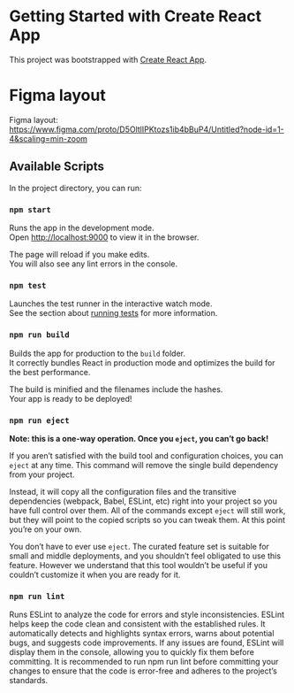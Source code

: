 # Getting Started with Create React App

This project was bootstrapped with [Create React App](https://github.com/facebook/create-react-app).

# Figma layout
Figma layout: https://www.figma.com/proto/D5OltlIPKtozs1ib4bBuP4/Untitled?node-id=1-4&scaling=min-zoom

## Available Scripts

In the project directory, you can run:

### `npm start`

Runs the app in the development mode.\
Open [http://localhost:9000](http://localhost:9000) to view it in the browser.

The page will reload if you make edits.\
You will also see any lint errors in the console.

### `npm test`

Launches the test runner in the interactive watch mode.\
See the section about [running tests](https://facebook.github.io/create-react-app/docs/running-tests) for more information.

### `npm run build`

Builds the app for production to the `build` folder.\
It correctly bundles React in production mode and optimizes the build for the best performance.

The build is minified and the filenames include the hashes.\
Your app is ready to be deployed!


### `npm run eject`

**Note: this is a one-way operation. Once you `eject`, you can’t go back!**

If you aren’t satisfied with the build tool and configuration choices, you can `eject` at any time. This command will remove the single build dependency from your project.

Instead, it will copy all the configuration files and the transitive dependencies (webpack, Babel, ESLint, etc) right into your project so you have full control over them. All of the commands except `eject` will still work, but they will point to the copied scripts so you can tweak them. At this point you’re on your own.

You don’t have to ever use `eject`. The curated feature set is suitable for small and middle deployments, and you shouldn’t feel obligated to use this feature. However we understand that this tool wouldn’t be useful if you couldn’t customize it when you are ready for it.

### `npm run lint`
Runs ESLint to analyze the code for errors and style inconsistencies.
ESLint helps keep the code clean and consistent with the established rules. It automatically detects and highlights syntax errors, warns about potential bugs, and suggests code improvements.
If any issues are found, ESLint will display them in the console, allowing you to quickly fix them before committing.
It is recommended to run npm run lint before committing your changes to ensure that the code is error-free and adheres to the project’s standards.
